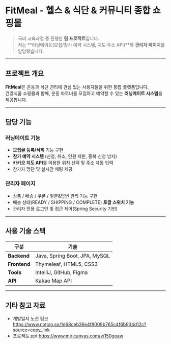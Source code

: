 
# FitMeal - 헬스 & 식단 & 커뮤니티 종합 쇼핑몰

> 국비 교육과정 중 진행한 **팀 프로젝트**입니다.  
> 저는 **러닝메이트(모집/참가 예약 시스템, 지도·주소 API)**와 **관리자 페이지**를 담당했습니다.

---

## 프로젝트 개요
**FitMeal**은 운동과 식단 관리에 관심 있는 사용자들을 위한 통합 플랫폼입니다.  
건강식품 쇼핑몰과 함께, 운동 파트너를 모집하고 예약할 수 있는 **러닝메이트 시스템**을 제공합니다.

---

## 담당 기능

### 러닝메이트 기능
- **모집글 등록/삭제** 기능 구현  
- **참가 예약 시스템** (신청, 취소, 인원 제한, 중복 신청 방지)  
- **카카오 지도 API**를 이용한 위치 선택 및 주소 자동 입력  
- 참가자 명단 및 실시간 채팅 제공 

### 관리자 페이지
- 상품 / 배송 / 쿠폰 / 질문&답변 관리 기능 구현  
- 배송 상태(READY / SHIPPING / COMPLETE) **토글 스위치 기능**  
- 관리자 전용 로그인 및 접근 제어(Spring Security 기반)  
---

## 사용 기술 스택
| 구분 | 기술 |
|------|------|
| **Backend** | Java, Spring Boot, JPA, MySQL |
| **Frontend** | Thymeleaf, HTML5, CSS3 |
| **Tools** | IntelliJ, GitHub, Figma |
| **API** | Kakao Map API |

---

## 기타 참고 자료
- 개발일지 노션 링크 https://www.notion.so/1d68ceb36e4f8009b765c4f6b934d12c?source=copy_link
- 프로젝트 ppt https://www.miricanvas.com/v/150goaw
